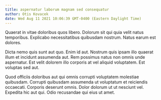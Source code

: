 ```yaml
---
title: aspernatur laborum magnam sed consequatur
author: Otis Kovacek
date: Wed Aug 11 2021 10:06:39 GMT-0400 (Eastern Daylight Time)
---
```

Quaerat in vitae doloribus quos libero. Dolorum sit qui quia velit natus temporibus. Explicabo necessitatibus quibusdam nostrum. Natus earum est dolores.

 Dicta nemo quis sunt aut quo. Enim id aut. Nostrum quis ipsam illo quaerat illum et incidunt assumenda aut. Rem possimus natus non omnis unde aspernatur. Est velit dolorem illo corporis at vel aliquid voluptatem. Est voluptas sed aut.

 Quod officiis doloribus aut qui omnis corrupti voluptatem molestiae quibusdam. Corrupti quibusdam assumenda ut voluptatum et reiciendis occaecati. Corporis deserunt omnis. Dolor dolorum ut ut nesciunt vel. Expedita hic aut qui. Odio recusandae qui eius ut amet.